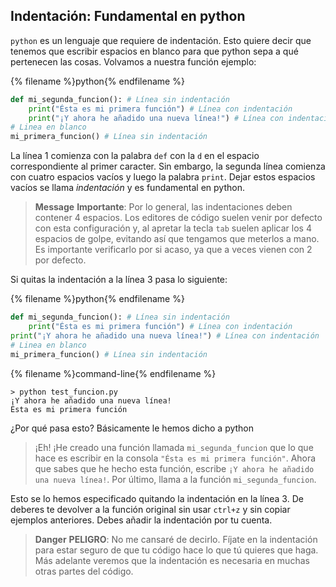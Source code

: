 ## Indentación: Fundamental en python
`python` es un lenguaje que requiere de indentación. Esto quiere decir que tenemos que escribir espacios en blanco para que python sepa a qué pertenecen las cosas. Volvamos a nuestra función ejemplo:

{% filename %}python{% endfilename %}
```python
def mi_segunda_funcion(): # Línea sin indentación 
    print("Ésta es mi primera función") # Línea con indentación 
    print("¡Y ahora he añadido una nueva línea!") # Línea con indentación 
# Linea en blanco
mi_primera_funcion() # Línea sin indentación 
```

La línea 1 comienza con la palabra `def` con la `d` en el espacio correspondiente al primer caracter. Sin embargo, la segunda línea comienza con cuatro espacios vacíos y luego la palabra `print`. Dejar estos espacios vacíos se llama *indentación* y es fundamental en python. 

> **Message** **Importante**: Por lo general, las indentaciones deben contener 4 espacios. Los editores de código suelen venir por defecto con esta configuración y, al apretar la tecla `tab` suelen aplicar los 4 espacios de golpe, evitando así que tengamos que meterlos a mano. Es importante verificarlo por si acaso, ya que a veces vienen con 2 por defecto. 

Si quitas la indentación a la línea 3 pasa lo siguiente: 

{% filename %}python{% endfilename %}
```python
def mi_segunda_funcion(): # Línea sin indentación 
    print("Ésta es mi primera función") # Línea con indentación 
print("¡Y ahora he añadido una nueva línea!") # Línea con indentación 
# Linea en blanco
mi_primera_funcion() # Línea sin indentación 
```

{% filename %}command-line{% endfilename %}
```command-line
> python test_funcion.py
¡Y ahora he añadido una nueva línea!
Ésta es mi primera función
```

¿Por qué pasa esto? Básicamente le hemos dicho a python 

>¡Eh! ¡He creado una función llamada `mi_segunda_funcion` que lo que hace es escribir en la consola `"Ésta es mi primera función"`. Ahora que sabes que he hecho esta función, escribe `¡Y ahora he añadido una nueva línea!`. Por último, llama a la función `mi_segunda_funcion`.

Esto se lo hemos especificado quitando la indentación en la línea 3. De deberes te devolver a la función original sin usar `ctrl+z` y sin copiar ejemplos anteriores. Debes añadir la indentación por tu cuenta. 

> **Danger** **PELIGRO**: No me cansaré de decirlo. Fíjate en la indentación para estar seguro de que tu código hace lo que tú quieres que haga. Más adelante veremos que la indentación es necesaria en muchas otras partes del código. 

